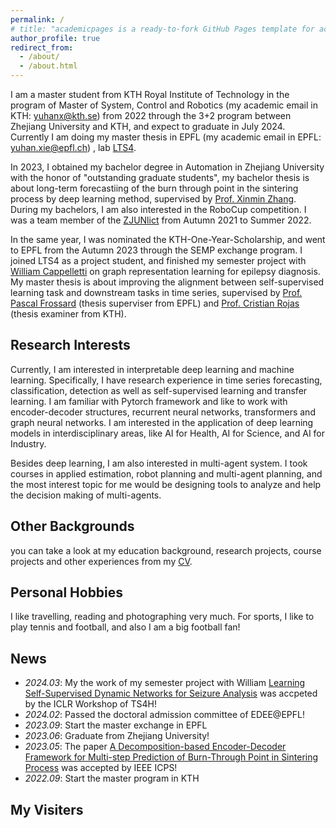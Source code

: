 ```yaml
---
permalink: /
# title: "academicpages is a ready-to-fork GitHub Pages template for academic personal websites"
author_profile: true
redirect_from: 
  - /about/
  - /about.html
---
```


I am a master student from KTH Royal Institute of Technology in the program of Master of System, Control and Robotics (my academic email in KTH: <a href="mailto:yuhanx@kth.se">yuhanx@kth.se</a>) from 2022 through the 3+2 program between Zhejiang University and KTH, and expect to graduate in July 2024. Currently I am doing my master thesis in EPFL (my academic email in EPFL: <a href="mailto:yuhan.xie@epfl.ch">yuhan.xie@epfl.ch</a>) , lab [LTS4](https://www.epfl.ch/labs/lts4/).

In 2023, I obtained my bachelor degree in Automation in Zhejiang University with the honor of "outstanding graduate students", my bachelor thesis is about long-term forecastiing of the burn through point in the sintering process by deep learning method, supervised by [Prof. Xinmin Zhang](https://scholar.google.com/citations?hl=zh-CN&user=1M8fnscAAAAJ&view_op=list_works&sortby=pubdate). During my bachelors, I am also interested in the RoboCup competition. I was a team member of the [ZJUNlict](https://github.com/ZJUNlict) from Autumn 2021 to Summer 2022.

In the same year, I was nominated the KTH-One-Year-Scholarship, and went to EPFL from the Autumn 2023 through the SEMP exchange program. I joined LTS4 as a project student, and finished my semester project with [William Cappelletti](https://williamcappelletti.github.io/) on graph representation learning for epilepsy diagnosis. My master thesis is about improving the alignment between self-supervised learning task and downstream tasks in time series, supervised by [Prof. Pascal Frossard](https://www.epfl.ch/labs/lts4/people/people-current/frossard/) (thesis superviser from EPFL) and [Prof. Cristian Rojas](https://www.kth.se/profile/crro) (thesis examiner from KTH). 


Research Interests
-----
Currently, I am interested in interpretable deep learning and machine learning. Specifically, I have research experience in time series forecasting, classification, detection as well as self-supervised learning and transfer learning. I am familiar with Pytorch framework and like to work with encoder-decoder structures, recurrent neural networks, transformers and graph neural networks. I am interested in the application of deep learning models in interdisciplinary areas, like AI for Health, AI for Science, and AI for Industry.

Besides deep learning, I am also interested in multi-agent system. I took courses in applied estimation, robot planning and multi-agent planning, and the most interest topic for me would be designing tools to analyze and help the decision making of multi-agents.

Other Backgrounds
-----
you can take a look at my education background, research projects, course projects and other experiences from my <a href = "files/Resume_New.pdf">CV</a>.


Personal Hobbies
-----
I like travelling, reading and photographing very much. For sports, I like to play tennis and football, and also I am a big football fan!

News
-----
- *2024.03*: My the work of my semester project with William [Learning Self-Supervised Dynamic Networks for Seizure Analysis](https://openreview.net/forum?id=S523wIxRTe) was accpeted by the ICLR Workshop of TS4H!
- *2024.02*: Passed the doctoral admission committee of EDEE@EPFL!
- *2023.09*: Start the master exchange in EPFL
- *2023.06*: Graduate from Zhejiang University!
- *2023.05*: The paper [A Decomposition-based Encoder-Decoder Framework for Multi-step Prediction of Burn-Through Point in Sintering Process](https://ieeexplore.ieee.org/document/10128029) was accepted by IEEE ICPS!
- *2022.09*: Start the master program in KTH
  
My Visiters
-----
<script type='text/javascript' id='clustrmaps' src='//cdn.clustrmaps.com/map_v2.js?cl=ffffff&w=300&t=n&d=Phx6n-CYxchUKNwMBjNpjNlx_yxcICVsUNXEywQIObQ'></script>

